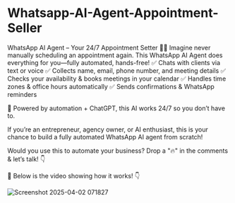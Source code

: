 # Whatsapp-AI-Agent-Appointment-Seller
WhatsApp AI Agent – Your 24/7 Appointment Setter 📅🤖  Imagine never manually scheduling an appointment again. This WhatsApp AI Agent does everything for you—fully automated, hands-free! ✅ Chats with clients via text or voice  ✅ Collects name, email, phone number, and meeting details  ✅ Checks your availability &amp; books meetings in your calendar ✅ Handles time zones & office hours automatically
 ✅ Sends confirmations & WhatsApp reminders

🚀 Powered by automation + ChatGPT, this AI works 24/7 so you don’t have to.

If you’re an entrepreneur, agency owner, or AI enthusiast, this is your chance to build a fully automated WhatsApp AI agent from scratch!

Would you use this to automate your business? Drop a "🔥" in the comments & let’s talk! 👇

🎥 Below is the video showing how it works! 👇


![Screenshot 2025-04-02 071827](https://github.com/user-attachments/assets/bea242bb-43a5-491e-9c03-45d0f35ee1de)
